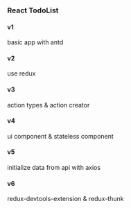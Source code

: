 ### React TodoList

#### v1
basic app with antd

#### v2
use redux

#### v3
action types & action creator

#### v4
ui component & stateless component

#### v5
initialize data from api with axios

#### v6
redux-devtools-extension & redux-thunk

